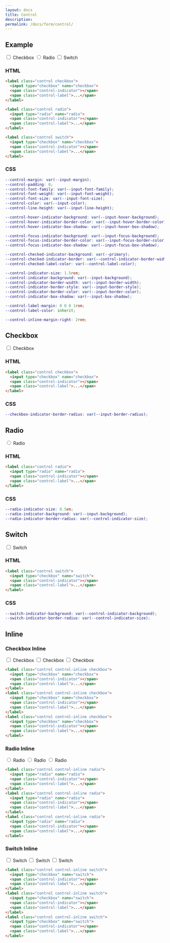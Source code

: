 ```yaml
---
layout: docs
title: Control
description: 
permalink: /docs/form/control/
---
```


## Example

<form>
  <label class="control checkbox">
    <input type="checkbox" name="checkbox">
    <span class="control-indicator"></span>
    <span class="control-label">Checkbox</span>
  </label>
  <label class="control radio">
    <input type="radio" name="radio">
    <span class="control-indicator"></span>
    <span class="control-label">Radio</span>
  </label>
  <label class="control switch">
    <input type="checkbox" name="switch">
    <span class="control-indicator"></span>
    <span class="control-label">Switch</span>
  </label>
</form>


### HTML

```html
<label class="control checkbox">
  <input type="checkbox" name="checkbox">
  <span class="control-indicator"></span>
  <span class="control-label">...</span>
</label>

<label class="control radio">
  <input type="radio" name="radio">
  <span class="control-indicator"></span>
  <span class="control-label">...</span>
</label>

<label class="control switch">
  <input type="checkbox" name="checkbox">
  <span class="control-indicator"></span>
  <span class="control-label">...</span>
</label>
```

### CSS

```scss
--control-margin: var(--input-margin);
--control-padding: 0;
--control-font-family: var(--input-font-family);
--control-font-weight: var(--input-font-weight);
--control-font-size: var(--input-font-size);
--control-color: var(--input-color);
--control-line-height: var(--input-line-height);

--control-hover-indicator-background: var(--input-hover-background);
--control-hover-indicator-border-color: var(--input-hover-border-color);
--control-hover-indicator-box-shadow: var(--input-hover-box-shadow);

--control-focus-indicator-background: var(--input-focus-background);
--control-focus-indicator-border-color: var(--input-focus-border-color);
--control-focus-indicator-box-shadow: var(--input-focus-box-shadow);

--control-checked-indicator-background: var(--primary);
--control-checked-indicator-border: var(--control-indicator-border-width) var(--control-indicator-border-style) var(--control-checked-indicator-background);
--control-checked-label-color: var(--control-label-color);

--control-indicator-size: 1.5rem;
--control-indicator-background: var(--input-background);
--control-indicator-border-width: var(--input-border-width);
--control-indicator-border-style: var(--input-border-style);
--control-indicator-border-color: var(--input-border-color);
--control-indicator-box-shadow: var(--input-box-shadow);

--control-label-margin: 0 0 0 1rem;
--control-label-color: inherit;

--control-inline-margin-right: 2rem;
```

## Checkbox

<form>
  <label class="control checkbox">
    <input type="checkbox" name="checkbox">
    <span class="control-indicator"></span>
    <span class="control-label">Checkbox</span>
  </label>
</form>

### HTML

```html
<label class="control checkbox">
  <input type="checkbox" name="checkbox">
  <span class="control-indicator"></span>
  <span class="control-label">...</span>
</label>
```

### CSS

```scss
--checkbox-indicator-border-radius: var(--input-border-radius);
```

## Radio

<form>
  <label class="control radio">
    <input type="radio" name="radio">
    <span class="control-indicator"></span>
    <span class="control-label">Radio</span>
  </label>
</form>

### HTML

```html
<label class="control radio">
  <input type="radio" name="radio">
  <span class="control-indicator"></span>
  <span class="control-label">...</span>
</label>
```

### CSS

```scss
--radio-indicator-size: 0.5em;
--radio-indicator-background: var(--input-background);
--radio-indicator-border-radius: var(--control-indicator-size);
```

## Switch

<form>
  <label class="control switch">
    <input type="checkbox" name="checkbox">
    <span class="control-indicator"></span>
    <span class="control-label">Switch</span>
  </label>
</form>

### HTML

```html
<label class="control switch">
  <input type="checkbox" name="switch">
  <span class="control-indicator"></span>
  <span class="control-label">...</span>
</label>
```

### CSS

```scss
--switch-indicator-background: var(--control-indicator-background);
--switch-indicator-border-radius: var(--control-indicator-size);
```

## Inline

### Checkbox Inline

<form>
  <label class="control control-inline checkbox">
    <input type="checkbox" name="checkbox">
    <span class="control-indicator"></span>
    <span class="control-label">Checkbox</span>
  </label>
  <label class="control control-inline checkbox">
    <input type="checkbox" name="checkbox">
    <span class="control-indicator"></span>
    <span class="control-label">Checkbox</span>
  </label>
  <label class="control control-inline checkbox">
    <input type="checkbox" name="checkbox">
    <span class="control-indicator"></span>
    <span class="control-label">Checkbox</span>
  </label>
</form>

```html
<label class="control control-inline checkbox">
  <input type="checkbox" name="checkbox">
  <span class="control-indicator"></span>
  <span class="control-label">...</span>
</label>
<label class="control control-inline checkbox">
  <input type="checkbox" name="checkbox">
  <span class="control-indicator"></span>
  <span class="control-label">...</span>
</label>
<label class="control control-inline checkbox">
  <input type="checkbox" name="checkbox">
  <span class="control-indicator"></span>
  <span class="control-label">...</span>
</label>
```

### Radio Inline

<form>
  <label class="control control-inline radio">
    <input type="radio" name="radio">
    <span class="control-indicator"></span>
    <span class="control-label">Radio</span>
  </label>
  <label class="control control-inline radio">
    <input type="radio" name="radio">
    <span class="control-indicator"></span>
    <span class="control-label">Radio</span>
  </label>
  <label class="control control-inline radio">
    <input type="radio" name="radio">
    <span class="control-indicator"></span>
    <span class="control-label">Radio</span>
  </label>
</form>

```html
<label class="control control-inline radio">
  <input type="radio" name="radio">
  <span class="control-indicator"></span>
  <span class="control-label">...</span>
</label>
<label class="control control-inline radio">
  <input type="radio" name="radio">
  <span class="control-indicator"></span>
  <span class="control-label">...</span>
</label>
<label class="control control-inline radio">
  <input type="radio" name="radio">
  <span class="control-indicator"></span>
  <span class="control-label">...</span>
</label>
```

### Switch Inline

<form>
  <label class="control control-inline switch">
    <input type="checkbox" name="switch">
    <span class="control-indicator"></span>
    <span class="control-label">Switch</span>
  </label>
  <label class="control control-inline switch">
    <input type="checkbox" name="switch">
    <span class="control-indicator"></span>
    <span class="control-label">Switch</span>
  </label>
  <label class="control control-inline switch">
    <input type="checkbox" name="switch">
    <span class="control-indicator"></span>
    <span class="control-label">Switch</span>
  </label>
</form>

```html
<label class="control control-inline switch">
  <input type="checkbox" name="switch">
  <span class="control-indicator"></span>
  <span class="control-label">...</span>
</label>
<label class="control control-inline switch">
  <input type="checkbox" name="switch">
  <span class="control-indicator"></span>
  <span class="control-label">...</span>
</label>
<label class="control control-inline switch">
  <input type="checkbox" name="switch">
  <span class="control-indicator"></span>
  <span class="control-label">...</span>
</label>
```
